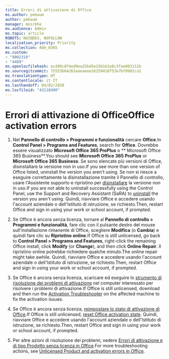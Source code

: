 ```yaml
---
title: Errori di attivazione di Office
ms.author: pebaum
author: pebaum
manager: mnirkhe
ms.audience: Admin
ms.topic: article
ROBOTS: NOINDEX, NOFOLLOW
localization_priority: Priority
ms.collection: Adm_O365
ms.custom:
- "9002310"
- "4489"
ms.openlocfilehash: acd99c8f4ed9ea25bd5e15b161e8c3fae083112b
ms.sourcegitcommit: 75553b64261eaeaeee16259410753e7bf8982ca1
ms.translationtype: HT
ms.contentlocale: it-IT
ms.lasthandoff: 04/02/2020
ms.locfileid: "43118490"
---
```

# <a name="office-activation-errors"></a><span data-ttu-id="009e0-102">Errori di attivazione di Office</span><span class="sxs-lookup"><span data-stu-id="009e0-102">Office activation errors</span></span>

1. <span data-ttu-id="009e0-103">Nel **Pannello di controllo > Programmi e funzionalità** cercare **Office**.</span><span class="sxs-lookup"><span data-stu-id="009e0-103">In **Control Panel > Programs and Features**, search for **Office**.</span></span> <span data-ttu-id="009e0-104">Dovrebbe essere visualizzato **Microsoft Office 365 ProPlus** o \*\* Microsoft Office 365 Business\*\*.</span><span class="sxs-lookup"><span data-stu-id="009e0-104">You should see **Microsoft Office 365 ProPlus** or **Microsoft Office 365 Business**.</span></span> <span data-ttu-id="009e0-105">Se sono elencate più versioni di Office, disinstallare la versione non in uso.</span><span class="sxs-lookup"><span data-stu-id="009e0-105">If you see more than one version of Office listed, uninstall the version you aren't using.</span></span> <span data-ttu-id="009e0-106">Se non si riesce a eseguire correttamente la disinstallazione tramite il Pannello di controllo, usare l'Assistente supporto e ripristino per [disinstallare](https://aka.ms/SARA-OfficeUninstall-Alchemy) la versione non in uso.</span><span class="sxs-lookup"><span data-stu-id="009e0-106">If you are not able to uninstall successfully using the Control Panel, use the Support and Recovery Assistant (SaRA) to [uninstall](https://aka.ms/SARA-OfficeUninstall-Alchemy) the version you aren't using.</span></span> <span data-ttu-id="009e0-107">Quindi, riavviare Office e accedere usando l'account aziendale o dell'Istituto di istruzione, se richiesto.</span><span class="sxs-lookup"><span data-stu-id="009e0-107">Then, restart Office and sign in using your work or school account, if prompted.</span></span> 

2. <span data-ttu-id="009e0-108">Se Office è ancora senza licenza, tornare al **Pannello di controllo > Programmi e funzionalità**, fare clic con il pulsante destro del mouse sull'installazione rimanente di Office, scegliere **Modifica** (o **Cambia**) e quindi fare clic su **Ripristino online**.</span><span class="sxs-lookup"><span data-stu-id="009e0-108">If Office is still unlicensed, go back to **Control Panel > Programs and Features**, right-click the remaining Office install, click **Modify** (or **Change**), and then click **Online Repair**.</span></span> <span data-ttu-id="009e0-109">Il ripristino online potrebbe richiedere qualche minuto.</span><span class="sxs-lookup"><span data-stu-id="009e0-109">The online repair might take awhile.</span></span> <span data-ttu-id="009e0-110">Quindi, riavviare Office e accedere usando l'account aziendale o dell'Istituto di istruzione, se richiesto.</span><span class="sxs-lookup"><span data-stu-id="009e0-110">Then, restart Office and sign in using your work or school account, if prompted.</span></span> 

3. <span data-ttu-id="009e0-111">Se Office è ancora senza licenza, scaricare ed eseguire lo [strumento di risoluzione dei problemi di attivazione](https://aka.ms/SARA-OfficeActivation-Alchemy) nel computer interessato per risolvere i problemi di attivazione.</span><span class="sxs-lookup"><span data-stu-id="009e0-111">If Office is still unlicensed, download and then run the [Activation Troubleshooter](https://aka.ms/SARA-OfficeActivation-Alchemy) on the affected machine to fix the activation issues.</span></span> 

4. <span data-ttu-id="009e0-112">Se Office è ancora senza licenza, [reimpostare lo stato di attivazione di Office](https://docs.microsoft.com/it-IT/office365/troubleshoot/activation/reset-office-365-proplus-activation-state).</span><span class="sxs-lookup"><span data-stu-id="009e0-112">If Office is still unlicensed, [reset Office activation state](https://docs.microsoft.com/it-IT/office365/troubleshoot/activation/reset-office-365-proplus-activation-state).</span></span> <span data-ttu-id="009e0-113">Quindi, riavviare Office e accedere usando l'account aziendale o dell'Istituto di istruzione, se richiesto.</span><span class="sxs-lookup"><span data-stu-id="009e0-113">Then, restart Office and sign in using your work or school account, if prompted.</span></span>  

5. <span data-ttu-id="009e0-114">Per altre azioni di risoluzione dei problemi, vedere [Errori di attivazione e di tipo Prodotto senza licenza in Office](https://support.office.com/article/unlicensed-product-and-activation-errors-in-office-0d23d3c0-c19c-4b2f-9845-5344fedc4380).</span><span class="sxs-lookup"><span data-stu-id="009e0-114">For more troubleshooting actions, see [Unlicensed Product and activation errors in Office](https://support.office.com/article/unlicensed-product-and-activation-errors-in-office-0d23d3c0-c19c-4b2f-9845-5344fedc4380).</span></span>
